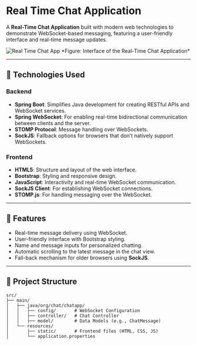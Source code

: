 # Real Time Chat Application

A **Real-Time Chat Application** built with modern web technologies to demonstrate WebSocket-based messaging, featuring a user-friendly interface and real-time message updates.

<img src="https://raw.githubusercontent.com/ferhatseker180/WebChatApp/refs/heads/master/src/main/java/org/chat/chatapp/images/web%20socket.PNggG" alt="Real Time Chat App"> 
*Figure: Interface of the Real-Time Chat Application*

---

## 🔧 **Technologies Used**

### Backend
- **Spring Boot**: Simplifies Java development for creating RESTful APIs and WebSocket services.
- **Spring WebSocket**: For enabling real-time bidirectional communication between clients and the server.
- **STOMP Protocol**: Message handling over WebSockets.
- **SockJS**: Fallback options for browsers that don’t natively support WebSockets.

### Frontend
- **HTML5**: Structure and layout of the web interface.
- **Bootstrap**: Styling and responsive design.
- **JavaScript**: Interactivity and real-time WebSocket communication.
- **SockJS Client**: For establishing WebSocket connections.
- **STOMP.js**: For handling messaging over the WebSocket.

---

## 🚀 **Features**
- Real-time message delivery using WebSocket.
- User-friendly interface with Bootstrap styling.
- Name and message inputs for personalized chatting.
- Automatic scrolling to the latest message in the chat view.
- Fall-back mechanism for older browsers using **SockJS**.

---

## 📁 **Project Structure**
```plaintext
src/
├── main/
│   ├── java/org/chat/chatapp/
│   │   ├── config/       # WebSocket Configuration
│   │   ├── controller/   # Chat Controller
│   │   ├── model/        # Data Models (e.g., ChatMessage)
│   └── resources/
│       ├── static/       # Frontend files (HTML, CSS, JS)
│       └── application.properties
